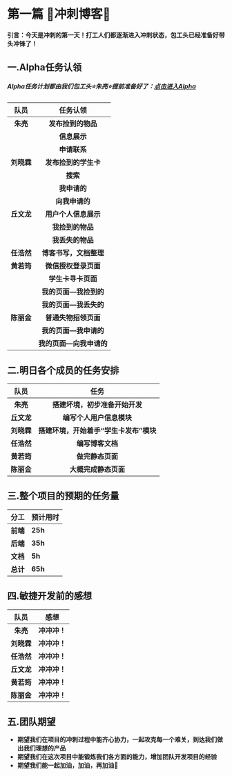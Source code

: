 # 第一篇   💪冲刺博客💪

#### 引言：今天是冲刺的第一天！打工人们都逐渐进入冲刺状态，包工头已经准备好带头冲锋了！

## 一.Alpha任务认领

##### Alpha任务计划都由我们包工头⭐朱亮⭐提前准备好了：[点击进入Alpha](https://www.leangoo.com/kanban/board/go/3776037#)

|    队员    |        任务认领         |
| :--------: | :---------------------: |
|  **朱亮**  |   **发布捡到的物品**    |
|            |      **信息展示**       |
|            |      **申请联系**       |
| **刘晓霖** |  **发布捡到的学生卡**   |
|            |        **搜索**         |
|            |      **我申请的**       |
|            |     **向我申请的**      |
| **丘文龙** |  **用户个人信息展示**   |
|            |    **我捡到的物品**     |
|            |    **我丢失的物品**     |
| **任浩然** | **博客书写，文档整理**  |
| **黄若筠** |  **微信授权登录页面**   |
|            |   **学生卡寻卡页面**    |
|            |  **我的页面—我捡到的**  |
|            |  **我的页面—我丢失的**  |
| **陈丽金** |  **普通失物招领页面**   |
|            |  **我的页面—我申请的**  |
|            | **我的页面—向我申请的** |



## 二.明日各个成员的任务安排

|    队员    |                  任务                  |
| :--------: | :------------------------------------: |
|  **朱亮**  |     **搭建坏境，初步准备开始开发**     |
| **丘文龙** |        **编写个人用户信息模块**        |
| **刘晓霖** | **搭建环境，开始着手“学生卡发布”模块** |
| **任浩然** |            **编写博客文档**            |
| **黄若筠** |            **做完静态页面**            |
| **陈丽金** |          **大概完成静态页面**          |



## 三.整个项目的预期的任务量

| 分工     | 预计用时 |
| -------- | -------- |
| **前端** | **25h**  |
| **后端** | **35h**  |
| **文档** | **5h**   |
| **总计** | **65h**  |



## 四.敏捷开发前的感想

|    队员    |     感想     |
| :--------: | :----------: |
|  **朱亮**  | **冲冲冲！** |
| **刘晓霖** | **冲冲冲！** |
| **任浩然** | **冲冲冲！** |
| **丘文龙** | **冲冲冲！** |
| **黄若筠** | **冲冲冲！** |
| **陈丽金** | **冲冲冲！** |



##  五.团队期望

- **期望我们在项目的冲刺过程中能齐心协力，一起攻克每一个难关，到达我们做出我们理想的产品**
- **期望我们在这次项目中能锻炼我们各方面的能力，增加团队开发项目的经验**
- **期望我们能一起加油，加油，再加油**💪

